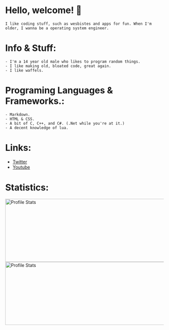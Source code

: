 # Hello, welcome! 👋
 
    I like coding stuff, such as wesbistes and apps for fun. When I'm older, I wanna be a operating system engineer.

# Info & Stuff:

    - I'm a 14 year old male who likes to program random things.
    - I like making old, bloated code, great again.
    - I like waffels.

# Programing Languages & Frameworks.:

    - Markdown.
    - HTML & CSS.
    - A bit of C, C++, and C#. (.Net while you're at it.)
    - A decent knowledge of lua.
    
# Links:

- [Twitter](https://twitter.com/Wonk_Bonk "Twitter")
- [Youtube](https://www.youtube.com/channel/UCNEt8wd7BzBhzVEMJzD-ZFA "Youtube")

# Statistics:
  <img align="left" src="https://github-readme-stats.vercel.app/api?username=AWonkeyTortila&show_icons=true&theme=tokyonight" alt="Profile Stats" width=1000px height=200px/>
  <img align="left" src="https://github-readme-stats.vercel.app/api/top-langs/?username=AWonkeyTortila&layout=compact&theme=tokyonight" alt="Profile Stats" width=1000px height=200px/>
